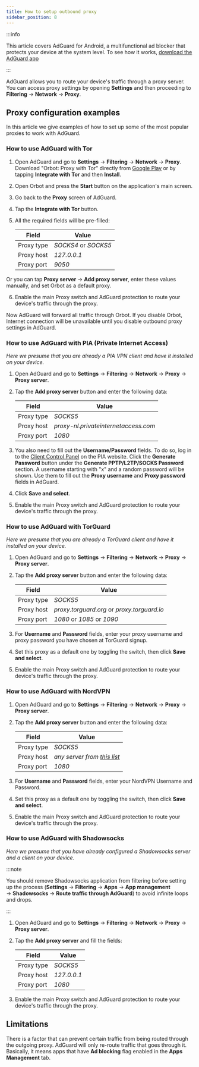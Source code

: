 ```yaml
---
title: How to setup outbound proxy
sidebar_position: 8
---
```


:::info

This article covers AdGuard for Android, a multifunctional ad blocker that protects your device at the system level. To see how it works, [download the AdGuard app](https://adguard.com/download.html?auto=true)

:::

AdGuard allows you to route your device's traffic through a proxy server. You can access proxy settings by opening **Settings** and then proceeding to **Filtering** → **Network** → **Proxy**.

## Proxy configuration examples

In this article we give examples of how to set up some of the most popular proxies to work with AdGuard.

### How to use AdGuard with Tor

1. Open AdGuard and go to **Settings** → **Filtering** → **Network** → **Proxy**. Download "Orbot: Proxy with Tor" directly from [Google Play](https://play.google.com/store/apps/details?id=org.torproject.android&noprocess) or by tapping **Integrate with Tor** and then **Install**.

2. Open Orbot and press the **Start** button on the application's main screen.

3. Go back to the **Proxy** screen of AdGuard.

4. Tap the **Integrate with Tor** button.

5. All the required fields will be pre-filled:

    Field      |  Value
    -------    | ---------
    Proxy type | *SOCKS4* or *SOCKS5*
    Proxy host | *127.0.0.1*
    Proxy port | *9050*

Or you can tap **Proxy server** → **Add proxy server**, enter these values manually, and set Orbot as a default proxy.

6. Enable the main Proxy switch and AdGuard protection to route your device's traffic through the proxy.

Now AdGuard will forward all traffic through Orbot. If you disable Orbot, Internet connection will be unavailable until you disable outbound proxy settings in AdGuard.

### How to use AdGuard with PIA (Private Internet Access)

*Here we presume that you are already a PIA VPN client and have it installed on your device.*

1. Open AdGuard and go to **Settings** → **Filtering** → **Network** → **Proxy** → **Proxy server**.

2. Tap the **Add proxy server** button and enter the following data:

    Field      |  Value
    -------    | ---------
    Proxy type | *SOCKS5*
    Proxy host | *proxy-nl.privateinternetaccess.com*
    Proxy port | *1080*

3. You also need to fill out the **Username/Password** fields. To do so, log in to the [Client Control Panel](https://www.privateinternetaccess.com/pages/client-sign-in) on the PIA website. Click the **Generate Password** button under the **Generate PPTP/L2TP/SOCKS Password** section. A username starting with "x" and a random password will be shown. Use them to fill out the **Proxy username** and **Proxy password** fields in AdGuard.

4. Click **Save and select**.

5. Enable the main Proxy switch and AdGuard protection to route your device's traffic through the proxy.

### How to use AdGuard with TorGuard

*Here we presume that you are already a TorGuard client and have it installed on your device.*

1. Open AdGuard and go to **Settings** → **Filtering** → **Network** → **Proxy** → **Proxy server**.

2. Tap the **Add proxy server** button and enter the following data:

    Field      |  Value
    -------    | ---------
    Proxy type | *SOCKS5*
    Proxy host | *proxy.torguard.org* or *proxy.torguard.io*
    Proxy port | *1080* or *1085* or *1090*

3. For **Username** and **Password** fields, enter your proxy username and proxy password you have chosen at TorGuard signup.

4. Set this proxy as a default one by toggling the switch, then click **Save and select**.

5. Enable the main Proxy switch and AdGuard protection to route your device's traffic through the proxy.

### How to use AdGuard with NordVPN

1. Open AdGuard and go to **Settings** → **Filtering** → **Network** → **Proxy** → **Proxy server**.

2. Tap the **Add proxy server** button and enter the following data:

    Field      |  Value
    -------    | ---------
    Proxy type | *SOCKS5*
    Proxy host | *any server from [this list](https://support.nordvpn.com/Connectivity/Proxy/)*
    Proxy port | *1080*

3. For **Username** and **Password** fields, enter your NordVPN Username and Password.

4. Set this proxy as a default one by toggling the switch, then click **Save and select**.

5. Enable the main Proxy switch and AdGuard protection to route your device's traffic through the proxy.

### How to use AdGuard with Shadowsocks

*Here we presume that you have already configured a Shadowsocks server and a client on your device.*

:::note

You should remove Shadowsocks application from filtering before setting up the process (**Settings** → **Filtering** → **Apps** → **App management** → **Shadowsocks** → **Route traffic through AdGuard**) to avoid infinite loops and drops.

:::

1. Open AdGuard and go to **Settings** → **Filtering** → **Network** → **Proxy** → **Proxy server**.

2. Tap the **Add proxy server** and fill the fields:

    Field      |  Value
    -------    | ---------
    Proxy type | *SOCKS5*
    Proxy host | *127.0.0.1*
    Proxy port | *1080*

3. Enable the main Proxy switch and AdGuard protection to route your device's traffic through the proxy.

## Limitations

There is a factor that can prevent certain traffic from being routed through the outgoing proxy. AdGuard will only re-route traffic that goes through it. Basically, it means apps that have **Ad blocking** flag enabled in the **Apps Management** tab.